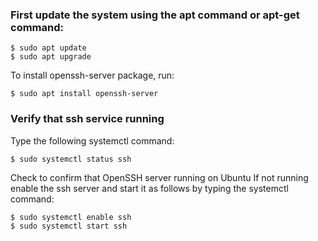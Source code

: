 ### First update the system using the apt command or apt-get command:

    $ sudo apt update
    $ sudo apt upgrade

To install openssh-server package, run:
    
    $ sudo apt install openssh-server
    
### Verify that ssh service running
Type the following systemctl command:

    $ sudo systemctl status ssh

Check to confirm that OpenSSH server running on Ubuntu
If not running enable the ssh server and start it as follows by typing the systemctl command:

    $ sudo systemctl enable ssh
    $ sudo systemctl start ssh
